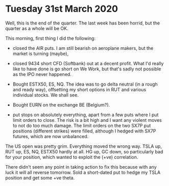 
# Tuesday 31st March 2020

Well, this is the end of the quarter. The last week has been horrid, but the quarter as a whole will be OK.

This morning, first thing I did the following:

- closed the AIR puts. I am still bearish on aeroplane makers, but the market is turning (maybe),
- closed 9434 short CFD (Softbank) out at a decent profit.
What I'd really like to have done is go short on We Work, but that's sadly not possible as the IPO never happened.
- Bought ESTX50, ES, NQ. The idea was to go delta neutral (in a rough and ready way), offsetting my short options in RUT and various individual stocks. We shall see. 
- Bought EURN on the exchange BE (Belgium?). 
	
- put stops on absolutely everything, apart from a few puts where I put limit orders to close. The risk is a bit high and I want any violent moves to not do too much damage.
The limit orders on the two SX7P put positions (different strikes) were filled, although I hedged with SX7P futures, which are now unbalanced.


The US open was pretty grim. Everything moved the wrong way. TSLA up, RUT up, ES, NQ, ESTX50 hardly at all. 
HG up, GC down, so particularly bad for your position, which wanted to exploit the (+ve) correlation.

There didn't seem any point in taking action to fix this because with any luck it will all reverse tomorrow. 
Sold a short-dated put to hedge my TSLA position and get some +ve theta.




